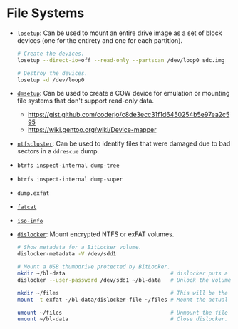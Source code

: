 # File Systems

* [`losetup`](https://manpages.ubuntu.com/manpages/xenial/man8/losetup.8.html): Can be used to mount an entire drive image as a set of block devices (one for the entirety and one for each partition).

  ```sh
  # Create the devices.
  losetup --direct-io=off --read-only --partscan /dev/loop0 sdc.img
  
  # Destroy the devices.
  losetup -d /dev/loop0
  ```

* [`dmsetup`](https://man7.org/linux/man-pages/man8/dmsetup.8.html): Can be used to create a COW device for emulation or mounting file systems that don't support read-only data.
  * https://gist.github.com/coderjo/c8de3ecc31f1d6450254b5e97ea2c595
  * https://wiki.gentoo.org/wiki/Device-mapper
* [`ntfscluster`](https://manpages.ubuntu.com/manpages/bionic/man8/ntfscluster.8.html): Can be used to identify files that were damaged due to bad sectors in a `ddrescue` dump.
* `btrfs inspect-internal dump-tree`
* `btrfs inspect-internal dump-super`
* `dump.exfat`
* [`fatcat`](https://github.com/Gregwar/fatcat)
* [`iso-info`](https://www.gnu.org/software/libcdio/libcdio.html)
* [`dislocker`](https://github.com/Aorimn/dislocker): Mount encrypted NTFS or exFAT volumes.

  ```sh
  # Show metadata for a BitLocker volume.
  dislocker-metadata -V /dev/sdd1

  # Mount a USB thumbdrive protected by BitLocker.
  mkdir ~/bl-data                                 # dislocker puts a virtual decrypted image here.
  dislocker --user-password /dev/sdd1 ~/bl-data   # Unlock the volume.
  
  mkdir ~/files                                   # This will be the real mount point.
  mount -t exfat ~/bl-data/dislocker-file ~/files # Mount the actual exFAT file system using a loop device.
  
  umount ~/files                                  # Unmount the file system.
  umount ~/bl-data                                # Close dislocker.
  ```

